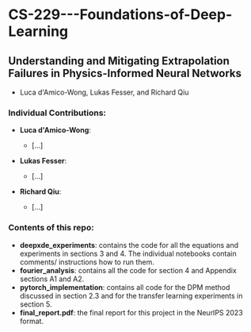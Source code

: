 # CS-229---Foundations-of-Deep-Learning

## Understanding and Mitigating Extrapolation Failures in Physics-Informed Neural Networks

- Luca d'Amico-Wong, Lukas Fesser, and Richard Qiu

### Individual Contributions:
- **Luca d'Amico-Wong**:
    - [...]
    
- **Lukas Fesser**:
    - [...]
    
- **Richard Qiu**:
    - [...]

### Contents of this repo:

- **deepxde_experiments**: contains the code for all the equations and experiments in sections 3 and 4. The individual notebooks contain comments/ instructions how to run them.
- **fourier_analysis**: contains all the code for section 4 and Appendix sections A1 and A2.
- **pytorch_implementation**: contains all code for the DPM method discussed in section 2.3 and for the transfer learning experiments in section 5.
- **final_report.pdf**: the final report for this project in the NeurIPS 2023 format.
